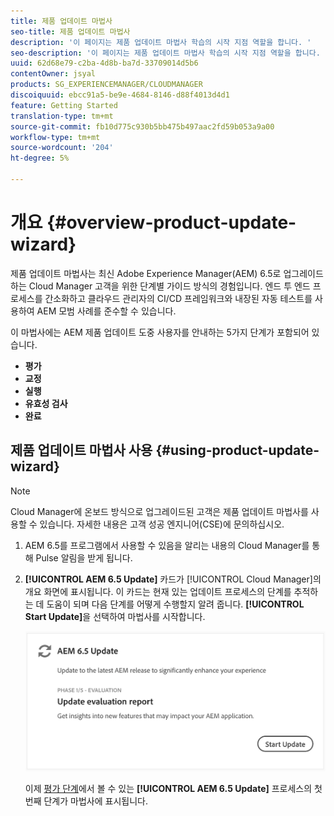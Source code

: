 ```yaml
---
title: 제품 업데이트 마법사
seo-title: 제품 업데이트 마법사
description: '이 페이지는 제품 업데이트 마법사 학습의 시작 지점 역할을 합니다. '
seo-description: '이 페이지는 제품 업데이트 마법사 학습의 시작 지점 역할을 합니다. '
uuid: 62d68e79-c2ba-4d8b-ba7d-33709014d5b6
contentOwner: jsyal
products: SG_EXPERIENCEMANAGER/CLOUDMANAGER
discoiquuid: ebcc91a5-be9e-4684-8146-d88f4013d4d1
feature: Getting Started
translation-type: tm+mt
source-git-commit: fb10d775c930b5bb475b497aac2fd59b053a9a00
workflow-type: tm+mt
source-wordcount: '204'
ht-degree: 5%

---
```



# 개요 {#overview-product-update-wizard}

제품 업데이트 마법사는 최신 Adobe Experience Manager(AEM) 6.5로 업그레이드하는 Cloud Manager 고객을 위한 단계별 가이드 방식의 경험입니다. 엔드 투 엔드 프로세스를 간소화하고 클라우드 관리자의 CI/CD 프레임워크와 내장된 자동 테스트를 사용하여 AEM 모범 사례를 준수할 수 있습니다.

이 마법사에는 AEM 제품 업데이트 도중 사용자를 안내하는 5가지 단계가 포함되어 있습니다.

* **평가**
* **교정**
* **실행**
* **유효성 검사**
* **완료**


## 제품 업데이트 마법사 사용 {#using-product-update-wizard}

>[!NOTE]
>
>Cloud Manager에 온보드 방식으로 업그레이드된 고객은 제품 업데이트 마법사를 사용할 수 있습니다. 자세한 내용은 고객 성공 엔지니어(CSE)에 문의하십시오.

1. AEM 6.5를 프로그램에서 사용할 수 있음을 알리는 내용의 Cloud Manager를 통해 Pulse 알림을 받게 됩니다.

1. **[!UICONTROL AEM 6.5 Update]** 카드가 [!UICONTROL Cloud Manager]의 개요 화면에 표시됩니다. 이 카드는 현재 있는 업데이트 프로세스의 단계를 추적하는 데 도움이 되며 다음 단계를 어떻게 수행할지 알려 줍니다. **[!UICONTROL Start Update]**&#x200B;을 선택하여 마법사를 시작합니다.

   ![](assets/Start-Update.png)

   이제 [평가 단계](evaluation.md)에서 볼 수 있는 **[!UICONTROL AEM 6.5 Update]** 프로세스의 첫 번째 단계가 마법사에 표시됩니다.
